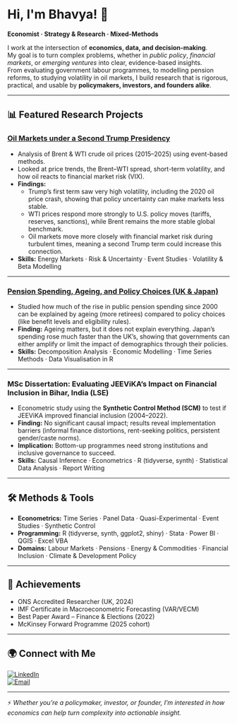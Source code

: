 # Hi, I'm Bhavya! 👋  
**Economist · Strategy & Research · Mixed-Methods**  

I work at the intersection of **economics, data, and decision-making**.  
My goal is to turn complex problems, whether in *public policy*, *financial markets*, or *emerging ventures* into clear, evidence-based insights.  
From evaluating government labour programmes, to modelling pension reforms, to studying volatility in oil markets, I build research that is rigorous, practical, and usable by **policymakers, investors, and founders alike**.  

---

## 📊 Featured Research Projects

### [Oil Markets under a Second Trump Presidency](https://github.com/bhavyasingh1409/oil-markets-brent-wti/blob/main/README.md)  
- Analysis of Brent & WTI crude oil prices (2015–2025) using event-based methods.  
- Looked at price trends, the Brent–WTI spread, short-term volatility, and how oil reacts to financial market risk (VIX).  
- **Findings:**  
  - Trump’s first term saw very high volatility, including the 2020 oil price crash, showing that policy uncertainty can make markets less stable.  
  - WTI prices respond more strongly to U.S. policy moves (tariffs, reserves, sanctions), while Brent remains the more stable global benchmark.  
  - Oil markets move more closely with financial market risk during turbulent times, meaning a second Trump term could increase this connection.   
- **Skills:** Energy Markets · Risk & Uncertainty · Event Studies · Volatility & Beta Modelling  

---
### [Pension Spending, Ageing, and Policy Choices (UK & Japan)](https://github.com/bhavyasingh1409/pension_analysis/blob/main/README.md)
- Studied how much of the rise in public pension spending since 2000 can be explained by ageing (more retirees) compared to policy choices (like benefit levels and eligibility rules).  
- **Finding:** Ageing matters, but it does not explain everything. Japan’s spending rose much faster than the UK’s, showing that governments can either amplify or limit the impact of demographics through their policies.  
- **Skills:** Decomposition Analysis · Economic Modelling · Time Series Methods · Data Visualisation in R  
---

### MSc Dissertation: Evaluating JEEViKA’s Impact on Financial Inclusion in Bihar, India (LSE)  
- Econometric study using the **Synthetic Control Method (SCM)** to test if JEEViKA improved financial inclusion (2004–2022).  
- **Finding:** No significant causal impact; results reveal implementation barriers (informal finance distortions, rent-seeking politics, persistent gender/caste norms).  
- **Implication:** Bottom-up programmes need strong institutions and inclusive governance to succeed.  
- **Skills:** Causal Inference · Econometrics · R (tidyverse, synth) · Statistical Data Analysis · Report Writing  

---

## 🛠️ Methods & Tools
- **Econometrics:** Time Series · Panel Data · Quasi-Experimental · Event Studies · Synthetic Control  
- **Programming:** R (tidyverse, synth, ggplot2, shiny) · Stata · Power BI · QGIS · Excel VBA  
- **Domains:** Labour Markets · Pensions · Energy & Commodities · Financial Inclusion · Climate & Development Policy  

---

## 📌 Achievements
- ONS Accredited Researcher (UK, 2024)  
- IMF Certificate in Macroeconometric Forecasting (VAR/VECM)  
- Best Paper Award – Finance & Elections (2022)  
- McKinsey Forward Programme (2025 cohort)  

---

## 🌍 Connect with Me  
[![LinkedIn](https://img.shields.io/badge/LinkedIn-blue?logo=linkedin&logoColor=white)](https://www.linkedin.com/in/bhavya-singh-709505205/)  
[![Email](https://img.shields.io/badge/Email-red?logo=gmail&logoColor=white)](mailto:bhavyasingh1409@gmail.com)  

---

⚡ *Whether you’re a policymaker, investor, or founder, I’m interested in how economics can help turn complexity into actionable insight.*  
